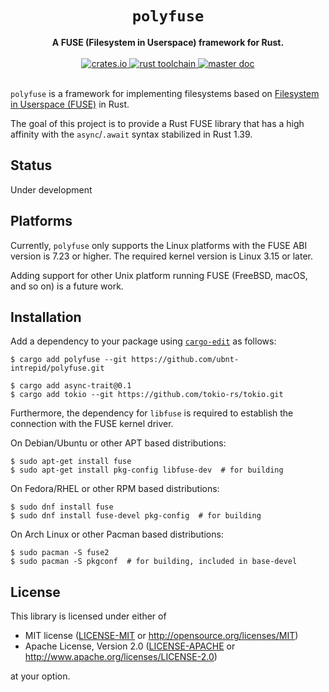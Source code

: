 <h1 align="center">
  <code>polyfuse</code>
</h1>
<div align="center">
  <strong>
    A FUSE (Filesystem in Userspace) framework for Rust.
  </strong>
</div>

<br />

<div align="center">
  <a href="https://crates.io/crates/polyfuse">
    <img src="https://img.shields.io/crates/v/polyfuse.svg?style=flat-square"
         alt="crates.io"
    />
  </a>
  <a href="https://blog.rust-lang.org/2019/11/07/Rust-1.39.0.html">
    <img src="https://img.shields.io/badge/rust%20toolchain-1.39.0%2B-gray.svg?style=flat-square"
         alt="rust toolchain"
    />
  </a>
  <a href="https://ubnt-intrepid.github.io/polyfuse/">
    <img src="https://img.shields.io/badge/doc-master-informational?style=flat-square"
         alt="master doc"
    />
  </a>
</div>

<br />

`polyfuse` is a framework for implementing filesystems based on [Filesystem in Userspace (FUSE)](https://en.wikipedia.org/wiki/Filesystem_in_Userspace) in Rust.

The goal of this project is to provide a Rust FUSE library that has a high affinity with the `async`/`.await` syntax stabilized in Rust 1.39.

## Status

Under development

## Platforms

Currently, `polyfuse` only supports the Linux platforms with the FUSE ABI version is 7.23 or higher.
The required kernel version is Linux 3.15 or later.

Adding support for other Unix platform running FUSE (FreeBSD, macOS, and so on) is a future work.

## Installation

Add a dependency to your package using [`cargo-edit`](https://github.com/killercup/cargo-edit) as follows:

```shell-session
$ cargo add polyfuse --git https://github.com/ubnt-intrepid/polyfuse.git

$ cargo add async-trait@0.1
$ cargo add tokio --git https://github.com/tokio-rs/tokio.git
```

Furthermore, the dependency for `libfuse` is required to establish the connection with the FUSE kernel driver.

On Debian/Ubuntu or other APT based distributions:

```shell-session
$ sudo apt-get install fuse
$ sudo apt-get install pkg-config libfuse-dev  # for building
```

On Fedora/RHEL or other RPM based distributions:

```shell-session
$ sudo dnf install fuse
$ sudo dnf install fuse-devel pkg-config  # for building
```

On Arch Linux or other Pacman based distributions:

```shell-session
$ sudo pacman -S fuse2
$ sudo pacman -S pkgconf  # for building, included in base-devel
```

## License

This library is licensed under either of

* MIT license ([LICENSE-MIT](LICENSE-MIT) or http://opensource.org/licenses/MIT)
* Apache License, Version 2.0 ([LICENSE-APACHE](LICENSE-APACHE) or http://www.apache.org/licenses/LICENSE-2.0)

at your option.
